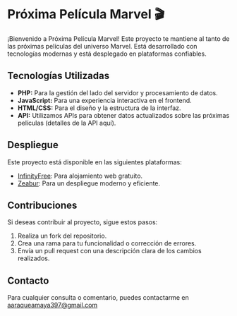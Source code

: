 # Próxima Película Marvel 🎬

¡Bienvenido a Próxima Película Marvel! Este proyecto te mantiene al tanto de las próximas películas del universo Marvel. Está desarrollado con tecnologías modernas y está desplegado en plataformas confiables.

## Tecnologías Utilizadas

-   **PHP:** Para la gestión del lado del servidor y procesamiento de datos.
-   **JavaScript:** Para una experiencia interactiva en el frontend.
-   **HTML/CSS:** Para el diseño y la estructura de la interfaz.
-   **API:** Utilizamos APIs para obtener datos actualizados sobre las próximas películas (detalles de la API aquí).

## Despliegue

Este proyecto está disponible en las siguientes plataformas:

-   <a href="http://proxima-pelicula-marvel.infinityfreeapp.com/" target="_blank">InfinityFree</a>: Para alojamiento web gratuito.
-   <a href="https://proxima-pelicula-marvel.zeabur.app" target="_blank">Zeabur</a>: Para un despliegue moderno y eficiente.

## Contribuciones

Si deseas contribuir al proyecto, sigue estos pasos:

1. Realiza un fork del repositorio.
2. Crea una rama para tu funcionalidad o corrección de errores.
3. Envía un pull request con una descripción clara de los cambios realizados.

## Contacto

Para cualquier consulta o comentario, puedes contactarme en aaraqueamaya397@gmail.com
